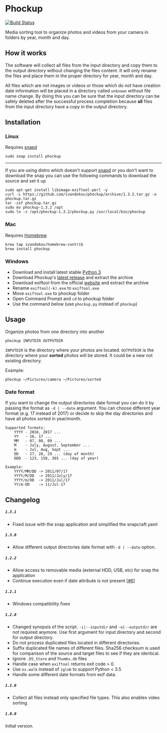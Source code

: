 # Phockup

<a href="https://build.snapcraft.io/user/ivandokov/phockup"><img src="https://build.snapcraft.io/badge/ivandokov/phockup.svg" alt="Build Status"></a>

Media sorting tool to organize photos and videos from your camera in folders by year, month and day.

## How it works
The software will collect all files from the input directory and copy them to the output directory without changing the files content. It will only rename the files and place them in the proper directory for year, month and day. 

All files which are not images or videos or those which do not have creation date information will be placed in a directory called `unknown` without file name change. By doing this you can be sure that the input directory can be safely deleted after the successful process completion because **all** files from the input directory have a copy in the output directory.

## Installation
### Linux
Requires [snapd](https://snapcraft.io/docs/core/install)
```
sudo snap install phockup
```
---
If you are using distro which doesn't support [snapd](https://snapcraft.io/docs/core/install) or you don't want to download the snap you can use the following commands to download the source and set it up
```
sudo apt-get install libimage-exiftool-perl -y
curl -L https://github.com/ivandokov/phockup/archive/1.3.2.tar.gz -o phockup.tar.gz
tar -zxf phockup.tar.gz
sudo mv phockup-1.3.2 /opt
sudo ln -s /opt/phockup-1.3.2/phockup.py /usr/local/bin/phockup
```

### Mac
Requires [Homebrew](http://brew.sh/)
```
brew tap ivandokov/homebrew-contrib
brew install phockup
```

### Windows
* Download and install latest stable [Python 3](https://www.python.org/downloads/windows/)
* Download Phockup's [latest release](https://github.com/ivandokov/phockup/archive/v1.2.2.zip) and extract the archive
* Download exiftool from the official [website](http://www.sno.phy.queensu.ca/~phil/exiftool/exiftool-10.56.zip) and extract the archive
* Rename `exiftool(-k).exe` to `exiftool.exe`
* Move `exiftool.exe` to phockup folder
* Open Command Prompt and `cd` to phockup folder
* Use the command below (use `phockup.py` instead of `phockup`)

## Usage
Organize photos from one directory into another
```
phockup INPUTDIR OUTPUTDIR
```

`INPUTDIR` is the directory where your photos are located.
`OUTPUTDIR` is the directory where your **sorted** photos will be stored. It could be a new not existing directory.

Example:
```
phockup ~/Pictures/camera ~/Pictures/sorted
```

### Date format
If you want to change the output directories date format you can do it by passing the format as `-d | --date` argument.
You can choose different year format (e.g. 17 instead of 2017) or decide
        to skip the day directories and have all photos sorted in year/month.

```
Supported formats:
    YYYY - 2016, 2017 ...
    YY   - 16, 17 ...
    MM   - 07, 08, 09 ...
    M    - July, August, September ...
    m    - Jul, Aug, Sept ...
    DD   - 27, 28, 29 ... (day of month)
    DDD  - 123, 158, 365 ... (day of year)

Example:
    YYYY/MM/DD -> 2011/07/17
    YYYY/M/DD  -> 2011/July/17
    YYYY/m/DD  -> 2011/Jul/17
    YY/m-DD    -> 11/Jul-17
```

## Changelog
##### `1.3.1`
* Fixed issue with the snap application and simplified the snapcraft.yaml
##### `1.3.0`
* Allow different output directories date format with `-d | --date` option.
##### `1.2.2`
* Allow access to removable media (external HDD, USB, etc) for snap the application
* Continue execution even if date attribute is not present [[#6](https://github.com/ivandokov/phockup/pull/6)]
##### `1.2.1`
* Windows compatibility fixes
##### `1.2.0`
* Changed synopsis of the script. `-i|--inputdir` and `-o|--outputdir` are not required anymore. Use first argument for input directory and second for output directory.
* Do not process duplicated files located in different directories.
* Suffix duplicated file names of different files. Sha256 checksum is used for comparison of the source and target files to see if they are identical.
* Ignore `.DS_Store` and `Thumbs.db` files
* Handle case when `exiftool` returns exit code > 0. 
* Use `os.walk` instead of `iglob` to support Python < 3.5
* Handle some different date formats from exif data.
##### `1.1.0`
* Collect all files instead only specified file types. This also enables video sorting.
##### `1.0.0`
Initial version.
